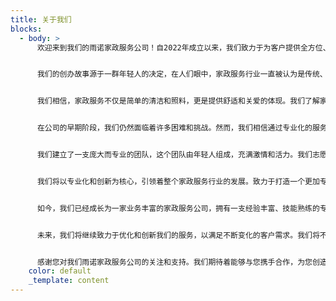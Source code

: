 ```yaml
---
title: 关于我们
blocks:
  - body: >
      欢迎来到我们的雨诺家政服务公司！自2022年成立以来，我们致力于为客户提供全方位、高品质的家庭服务。我们深知家庭对每个人的重要性，因此我们始终坚持着为客户创造一个舒适、干净、有序的家居环境的使命。


      我们的创办故事源于一群年轻人的决定，在人们眼中，家政服务行业一直被认为是传统、辛苦而且缺乏收费透明的行业。然而，我们希望改变人们的这种看法，并用自己的努力和热情为家政服务行业树立不同的风气。


      我们相信，家政服务不仅是简单的清洁和照料，更是提供舒适和关爱的体现。我们了解家庭的重要性，明白家庭成员对于一个稳定、幸福生活的渴望。因此，我们投身于这个行业，希望通过自己的工作为更多的家庭带去舒适、温馨的居住环境。


      在公司的早期阶段，我们仍然面临着许多困难和挑战。然而，我们相信通过专业化的服务和创新的经营理念，可以改变家政服务行业的现状。我们投入了大量的精力和时间，不断学习和提升自己的技能，以更好地满足客户的需求。


      我们建立了一支庞大而专业的团队，这个团队由年轻人组成，充满激情和活力。我们志愿参加培训课程，学习最新的家务技术和服务理念，力求为客户提供最优质的服务。我们不仅关注清洁和照料工作，还注重与客户之间的交流和理解，以确保每一次服务都能超越客户的期望。


      我们将以专业化和创新为核心，引领着整个家政服务行业的发展。致力于打造一个更加专业、高效的工作环境。我们正在不断拓宽自己的经营范围，提供更多样化的服务，满足不同客户的需求。


      如今，我们已经成长为一家业务丰富的家政服务公司，拥有一支经验丰富、技能熟练的专业团队。我们以客户的满意为最高追求，注重个性化定制服务，为每个家庭提供量身打造的解决方案。我们深感荣幸，能够为越来越多的家庭提供出色的家政服务，并为他们创造更美好、更轻松的家庭生活。


      未来，我们将继续致力于优化和创新我们的服务，以满足不断变化的客户需求。我们将不断引入先进的技术和设备，以提高工作效率和质量。同时，我们也将继续注重员工的培训和发展，打造更强大、更专业的团队。


      感谢您对我们雨诺家政服务公司的关注和支持。我们期待着能够与您携手合作，为您创造一个舒适、温馨的家！
    color: default
    _template: content
---
```




